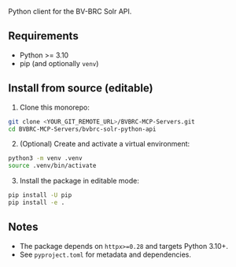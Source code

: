 Python client for the BV-BRC Solr API.

Requirements
------------
- Python >= 3.10
- pip (and optionally `venv`)

Install from source (editable)
------------------------------
1) Clone this monorepo:

```bash
git clone <YOUR_GIT_REMOTE_URL>/BVBRC-MCP-Servers.git
cd BVBRC-MCP-Servers/bvbrc-solr-python-api
```

2) (Optional) Create and activate a virtual environment:

```bash
python3 -m venv .venv
source .venv/bin/activate
```

3) Install the package in editable mode:

```bash
pip install -U pip
pip install -e .
```

Notes
-----
- The package depends on `httpx>=0.28` and targets Python 3.10+.
- See `pyproject.toml` for metadata and dependencies.



